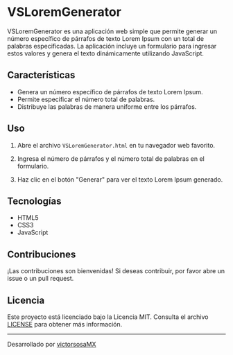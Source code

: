 # VSLoremGenerator

VSLoremGenerator es una aplicación web simple que permite generar un número específico de párrafos de texto Lorem Ipsum con un total de palabras especificadas. La aplicación incluye un formulario para ingresar estos valores y genera el texto dinámicamente utilizando JavaScript.

## Características

- Genera un número específico de párrafos de texto Lorem Ipsum.
- Permite especificar el número total de palabras.
- Distribuye las palabras de manera uniforme entre los párrafos.

## Uso

1. Abre el archivo `VSLoremGenerator.html` en tu navegador web favorito.

2. Ingresa el número de párrafos y el número total de palabras en el formulario.

3. Haz clic en el botón "Generar" para ver el texto Lorem Ipsum generado.



## Tecnologías

- HTML5
- CSS3
- JavaScript

## Contribuciones

¡Las contribuciones son bienvenidas! Si deseas contribuir, por favor abre un issue o un pull request.

## Licencia

Este proyecto está licenciado bajo la Licencia MIT. Consulta el archivo [LICENSE](LICENSE) para obtener más información.

---

Desarrollado por [victorsosaMX](https://github.com/victorsosaMX)
